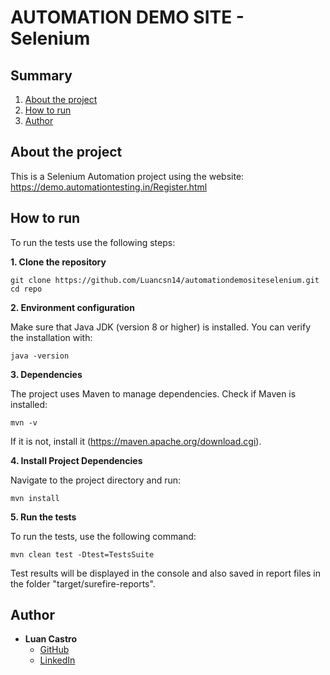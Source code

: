 # AUTOMATION DEMO SITE - Selenium

## Summary
1. [About the project](#about-the-project)
2. [How to run](#how-to-run)
3. [Author](#author)

## About the project

This is a Selenium Automation project using the website: https://demo.automationtesting.in/Register.html

## How to run

To run the tests use the following steps:

**1. Clone the repository**

```shell
git clone https://github.com/Luancsn14/automationdemositeselenium.git
cd repo
```

**2. Environment configuration**

Make sure that Java JDK (version 8 or higher) is installed. You can verify the installation with:

```shell
java -version
```

**3. Dependencies**

The project uses Maven to manage dependencies. Check if Maven is installed:

```shell
mvn -v
```
If it is not, install it (https://maven.apache.org/download.cgi). 

**4. Install Project Dependencies**

Navigate to the project directory and run:

```shell
mvn install
```

**5. Run the tests**

To run the tests, use the following command:

```shell
mvn clean test -Dtest=TestsSuite
```

Test results will be displayed in the console and also saved in report files in the folder "target/surefire-reports".

## Author
* **Luan Castro**
   * [GitHub](https://github.com/Luancsn14)
   * [LinkedIn](https://www.linkedin.com/in/luan-castro-18a4636a/)
